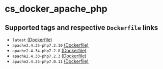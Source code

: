 cs_docker_apache_php
====================

## Supported tags and respective `Dockerfile` links

- `latest`
  [(Dockerfile)][100]
- `apache2.4.35-php7.2.10`
  [(Dockerfile)][103]
- `apache2.4.34-php7.2.8`
  [(Dockerfile)][102]
- `apache2.4.33-php7.2.3`
  [(Dockerfile)][101]
- `apache2.4.25-php7.0.11`
  [(Dockerfile)][99]

[100]: https://github.com/catalyst-system-inc/cs_docker_apache_php/blob/master/Dockerfile
[103]: https://github.com/catalyst-system-inc/cs_docker_apache_php/blob/apache2.4.35-php7.2.10/Dockerfile
[102]: https://github.com/catalyst-system-inc/cs_docker_apache_php/blob/apache2.4.34-php7.2.8/Dockerfile
[101]: https://github.com/catalyst-system-inc/cs_docker_apache_php/blob/apache2.4.33-php7.2.3/Dockerfile
[99]: https://github.com/catalyst-system-inc/cs_docker_apache_php/blob/apache2.4.25-php7.0.11/Dockerfile
